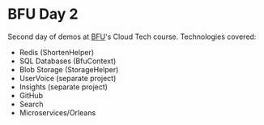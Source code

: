 # BFU Day 2

Second day of demos at [BFU](http://www.bfu.bg/bg)'s Cloud Tech course. Technologies covered:

- Redis (ShortenHelper)
- SQL Databases (BfuContext)
- Blob Storage (StorageHelper)
- UserVoice (separate project)
- Insights (separate project)
- GitHub
- Search
- Microservices/Orleans
